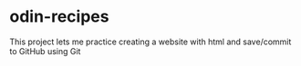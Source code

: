# odin-recipes
This project lets me practice creating a website with html and save/commit to GitHub using Git
